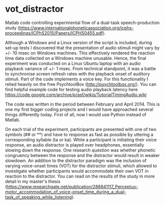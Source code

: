 # vot_distractor
Matlab code controlling experimental flow of a dual-task speech-production study (https://www.internationalphoneticassociation.org/icphs-proceedings/ICPhS2015/Papers/ICPHS0455.pdf).

Although a Windows and a Linux version of the script is included, during set-up tests I discovered that the presentation of audio stimuli might vary by +/- 10 msec on Windows machines. This effectively rendered the reaction time data collected on a Windows machine unusable. Hence, the final experiment was conducted on a Linux Ubuntu laptop with an audio playback variance of +/- 1 msec. From technical standpoint, it was a battle to synchronise screen refresh rates with the playback onset of auditory stimuli. Part of the code implements a voice key. For this functionality I relied heavily on the free PsychtoolBox (http://psychtoolbox.org/). You can find helpful example code for testing audio playback latency here https://code.google.com/archive/p/asf/wikis/TutorialTimingAudio.wiki

The code was written in the period between February and April 2014. This is one my first bigger coding projects and I would have approached several things differently today. First of all, now I would use Python instead of Matlab.

On each trial of the experiment, participants are presented with one of two symbols (## or **) and have to response as fast as possible by uttering a corresponding syllable (ta or ka). While a participant is initiating their voice response, an audio distractor is played over headphones, essentially slowing down the response. One research question was whether phonetic congruency between the response and the distractor would result in weaker slowdown. An addition to the distractor paradigm was the inclusion of varying voice-onset times (VOT) for the distractor stimuli, which allowed to investigate whether participants would accommodate their own VOT in reaction to the distractor. You can read on the results of the study in more detail in my master's thesis (https://www.researchgate.net/publication/288841117_Perceptuo-motor_accommodation_of_voice-onset_time_during_a_dual-task_of_speaking_while_listening).




